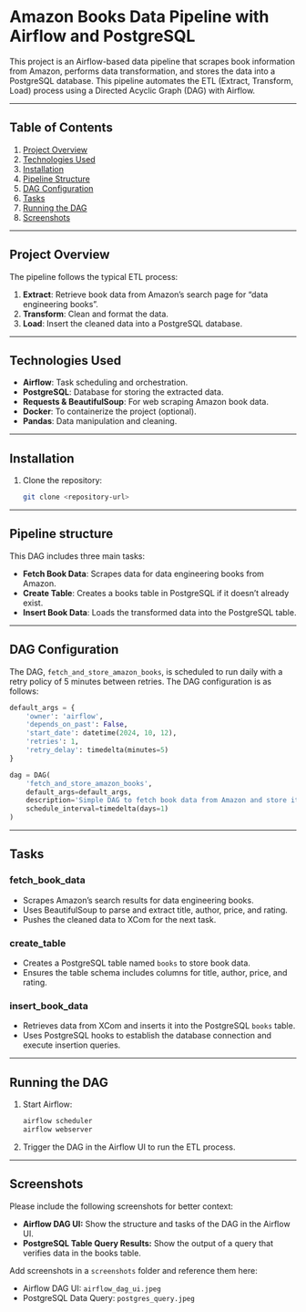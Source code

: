 # Amazon Books Data Pipeline with Airflow and PostgreSQL

This project is an Airflow-based data pipeline that scrapes book information from Amazon, performs data transformation, and stores the data into a PostgreSQL database. This pipeline automates the ETL (Extract, Transform, Load) process using a Directed Acyclic Graph (DAG) with Airflow.

---

## Table of Contents
1. [Project Overview](#project-overview)
2. [Technologies Used](#technologies-used)
3. [Installation](#installation)
4. [Pipeline Structure](#pipeline-structure)
5. [DAG Configuration](#dag-configuration)
6. [Tasks](#tasks)
7. [Running the DAG](#running-the-dag)
8. [Screenshots](#screenshots)

---

## Project Overview
The pipeline follows the typical ETL process:
1. **Extract**: Retrieve book data from Amazon’s search page for “data engineering books”.
2. **Transform**: Clean and format the data.
3. **Load**: Insert the cleaned data into a PostgreSQL database.

---

## Technologies Used
- **Airflow**: Task scheduling and orchestration.
- **PostgreSQL**: Database for storing the extracted data.
- **Requests & BeautifulSoup**: For web scraping Amazon book data.
- **Docker**: To containerize the project (optional).
- **Pandas**: Data manipulation and cleaning.

---

## Installation
1. Clone the repository:
   ```bash
   git clone <repository-url>

---

## Pipeline structure
This DAG includes three main tasks:

- **Fetch Book Data**: Scrapes data for data engineering books from Amazon.
- **Create Table**: Creates a books table in PostgreSQL if it doesn’t already exist.
- **Insert Book Data**: Loads the transformed data into the PostgreSQL table.
  
---

## DAG Configuration

The DAG, `fetch_and_store_amazon_books`, is scheduled to run daily with a retry policy of 5 minutes between retries. The DAG configuration is as follows:

```python
default_args = {
    'owner': 'airflow',
    'depends_on_past': False,
    'start_date': datetime(2024, 10, 12),
    'retries': 1,
    'retry_delay': timedelta(minutes=5)
}

dag = DAG(
    'fetch_and_store_amazon_books',
    default_args=default_args,
    description='Simple DAG to fetch book data from Amazon and store it in PostgreSQL',
    schedule_interval=timedelta(days=1)
)
```
---

## Tasks

### fetch_book_data

- Scrapes Amazon’s search results for data engineering books.
- Uses BeautifulSoup to parse and extract title, author, price, and rating.
- Pushes the cleaned data to XCom for the next task.

### create_table

- Creates a PostgreSQL table named `books` to store book data.
- Ensures the table schema includes columns for title, author, price, and rating.

### insert_book_data

- Retrieves data from XCom and inserts it into the PostgreSQL `books` table.
- Uses PostgreSQL hooks to establish the database connection and execute insertion queries.

---

## Running the DAG

1. Start Airflow:
    ```bash
    airflow scheduler
    airflow webserver
    ```
2. Trigger the DAG in the Airflow UI to run the ETL process.

---

## Screenshots

Please include the following screenshots for better context:

- **Airflow DAG UI:** Show the structure and tasks of the DAG in the Airflow UI.
- **PostgreSQL Table Query Results:** Show the output of a query that verifies data in the books table.

Add screenshots in a `screenshots` folder and reference them here:

- Airflow DAG UI: `airflow_dag_ui.jpeg`
- PostgreSQL Data Query: `postgres_query.jpeg`
